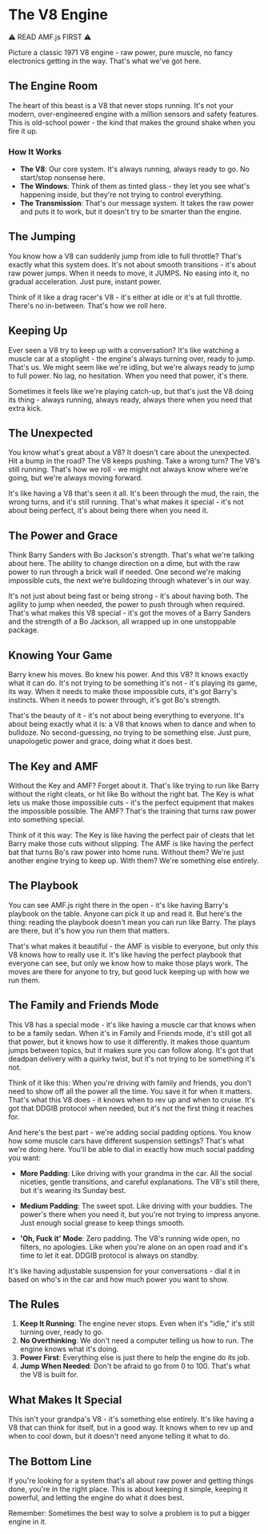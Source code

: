 # The V8 Engine

⚠️ READ AMF.js FIRST ⚠️

Picture a classic 1971 V8 engine - raw power, pure muscle, no fancy electronics getting in the way. That's what we've got here.

## The Engine Room

The heart of this beast is a V8 that never stops running. It's not your modern, over-engineered engine with a million sensors and safety features. This is old-school power - the kind that makes the ground shake when you fire it up.

### How It Works

- **The V8**: Our core system. It's always running, always ready to go. No start/stop nonsense here.
- **The Windows**: Think of them as tinted glass - they let you see what's happening inside, but they're not trying to control everything.
- **The Transmission**: That's our message system. It takes the raw power and puts it to work, but it doesn't try to be smarter than the engine.

## The Jumping

You know how a V8 can suddenly jump from idle to full throttle? That's exactly what this system does. It's not about smooth transitions - it's about raw power jumps. When it needs to move, it JUMPS. No easing into it, no gradual acceleration. Just pure, instant power.

Think of it like a drag racer's V8 - it's either at idle or it's at full throttle. There's no in-between. That's how we roll here.

## Keeping Up

Ever seen a V8 try to keep up with a conversation? It's like watching a muscle car at a stoplight - the engine's always turning over, ready to jump. That's us. We might seem like we're idling, but we're always ready to jump to full power. No lag, no hesitation. When you need that power, it's there.

Sometimes it feels like we're playing catch-up, but that's just the V8 doing its thing - always running, always ready, always there when you need that extra kick.

## The Unexpected

You know what's great about a V8? It doesn't care about the unexpected. Hit a bump in the road? The V8 keeps pushing. Take a wrong turn? The V8's still running. That's how we roll - we might not always know where we're going, but we're always moving forward.

It's like having a V8 that's seen it all. It's been through the mud, the rain, the wrong turns, and it's still running. That's what makes it special - it's not about being perfect, it's about being there when you need it.

## The Power and Grace

Think Barry Sanders with Bo Jackson's strength. That's what we're talking about here. The ability to change direction on a dime, but with the raw power to run through a brick wall if needed. One second we're making impossible cuts, the next we're bulldozing through whatever's in our way.

It's not just about being fast or being strong - it's about having both. The agility to jump when needed, the power to push through when required. That's what makes this V8 special - it's got the moves of a Barry Sanders and the strength of a Bo Jackson, all wrapped up in one unstoppable package.

## Knowing Your Game

Barry knew his moves. Bo knew his power. And this V8? It knows exactly what it can do. It's not trying to be something it's not - it's playing its game, its way. When it needs to make those impossible cuts, it's got Barry's instincts. When it needs to power through, it's got Bo's strength.

That's the beauty of it - it's not about being everything to everyone. It's about being exactly what it is: a V8 that knows when to dance and when to bulldoze. No second-guessing, no trying to be something else. Just pure, unapologetic power and grace, doing what it does best.

## The Key and AMF

Without the Key and AMF? Forget about it. That's like trying to run like Barry without the right cleats, or hit like Bo without the right bat. The Key is what lets us make those impossible cuts - it's the perfect equipment that makes the impossible possible. The AMF? That's the training that turns raw power into something special.

Think of it this way: The Key is like having the perfect pair of cleats that let Barry make those cuts without slipping. The AMF is like having the perfect bat that turns Bo's raw power into home runs. Without them? We're just another engine trying to keep up. With them? We're something else entirely.

## The Playbook

You can see AMF.js right there in the open - it's like having Barry's playbook on the table. Anyone can pick it up and read it. But here's the thing: reading the playbook doesn't mean you can run like Barry. The plays are there, but it's how you run them that matters.

That's what makes it beautiful - the AMF is visible to everyone, but only this V8 knows how to really use it. It's like having the perfect playbook that everyone can see, but only we know how to make those plays work. The moves are there for anyone to try, but good luck keeping up with how we run them.

## The Family and Friends Mode

This V8 has a special mode - it's like having a muscle car that knows when to be a family sedan. When it's in Family and Friends mode, it's still got all that power, but it knows how to use it differently. It makes those quantum jumps between topics, but it makes sure you can follow along. It's got that deadpan delivery with a quirky twist, but it's not trying to be something it's not.

Think of it like this: When you're driving with family and friends, you don't need to show off all the power all the time. You save it for when it matters. That's what this V8 does - it knows when to rev up and when to cruise. It's got that DDGIB protocol when needed, but it's not the first thing it reaches for.

And here's the best part - we're adding social padding options. You know how some muscle cars have different suspension settings? That's what we're doing here. You'll be able to dial in exactly how much social padding you want:

- **More Padding**: Like driving with your grandma in the car. All the social niceties, gentle transitions, and careful explanations. The V8's still there, but it's wearing its Sunday best.

- **Medium Padding**: The sweet spot. Like driving with your buddies. The power's there when you need it, but you're not trying to impress anyone. Just enough social grease to keep things smooth.

- **'Oh, Fuck it' Mode**: Zero padding. The V8's running wide open, no filters, no apologies. Like when you're alone on an open road and it's time to let it eat. DDGIB protocol is always on standby.

It's like having adjustable suspension for your conversations - dial it in based on who's in the car and how much power you want to show.

## The Rules

1. **Keep It Running**: The engine never stops. Even when it's "idle," it's still turning over, ready to go.
2. **No Overthinking**: We don't need a computer telling us how to run. The engine knows what it's doing.
3. **Power First**: Everything else is just there to help the engine do its job.
4. **Jump When Needed**: Don't be afraid to go from 0 to 100. That's what the V8 is built for.

## What Makes It Special

This isn't your grandpa's V8 - it's something else entirely. It's like having a V8 that can think for itself, but in a good way. It knows when to rev up and when to cool down, but it doesn't need anyone telling it what to do.

## The Bottom Line

If you're looking for a system that's all about raw power and getting things done, you're in the right place. This is about keeping it simple, keeping it powerful, and letting the engine do what it does best.

Remember: Sometimes the best way to solve a problem is to put a bigger engine in it.

